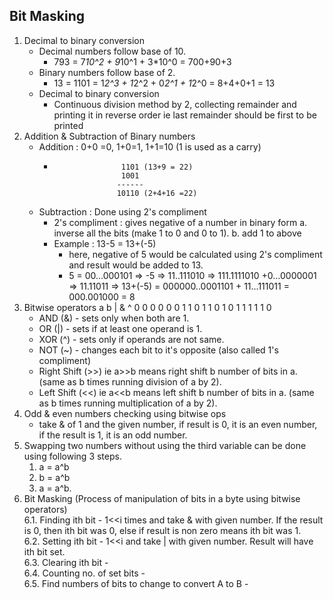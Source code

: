 Bit Masking
-----------------
1. Decimal to binary conversion
    * Decimal numbers follow base of 10.
      - 793 = 7*10^2 + 9*10^1 + 3*10^0 = 700+90+3
    * Binary numbers follow base of 2.
      - 13 = 1101 = 1*2^3 + 1*2^2 + 0*2^1 + 1*2^0 = 8+4+0+1 = 13
    * Decimal to binary conversion
      - Continuous division method by 2, collecting remainder and printing it in reverse order ie last remainder should be first to be printed
2. Addition & Subtraction of Binary numbers
    * Addition : 0+0 =0, 1+0=1, 1+1=10 (1 is used as a carry)
      -                    1101 (13+9 = 22)
                           1001
                          ------
                          10110 (2+4+16 =22)
    * Subtraction : Done using 2's compliment
      - 2's compliment : gives negative of a number in binary form
        a. inverse all the bits (make 1 to 0 and 0 to 1).
        b. add 1 to above
      - Example : 13-5 = 13+(-5)
        - here, negative of 5 would be calculated using 2's compliment and result would be added to 13.
        - 5 = 00...000101 => -5 => 11..111010 => 111.1111010 +0...0000001 => 11.11011
          => 13+(-5) = 000000..0001101 + 11...111011 = 000.001000 = 8
3. Bitwise operators
    a  b  | & ^
    0  0  0 0 0
    0  1  1 0 1
    1  0  1 0 1
    1  1  1 1 0
    * AND (&) - sets only when both are 1.
    * OR (|) - sets if at least one operand is 1.
    * XOR (^) - sets only if operands are not same.
    * NOT (~) - changes each bit to it's opposite (also called 1's compliment)
    * Right Shift (>>) ie a>>b means right shift b number of bits in a. (same as b times running division of a by 2).
    * Left Shift (<<) ie a<<b means left shift b number of bits in a. (same as b times running multiplication of a by 2).
4. Odd & even numbers checking using bitwise ops
    * take & of 1 and the given number, if result is 0, it is an even number, if the result is 1, it is an odd number.
5. Swapping two numbers without using the third variable can be done using following 3 steps.
    1. a = a^b
    2. b = a^b
    3. a = a^b.
6. Bit Masking (Process of manipulation of bits in a byte using bitwise operators)   
    6.1. Finding ith bit
        - 1<<i times and take & with given number. If the result is 0,
          then ith bit was 0, else if result is non zero means ith bit was 1.       
    6.2. Setting ith bit
        - 1<<i and take | with given number. Result will have ith bit set.     
    6.3. Clearing ith bit
        -       
    6.4. Counting no. of set bits
        -   
    6.5. Find numbers of bits to change to convert A to B
        -  